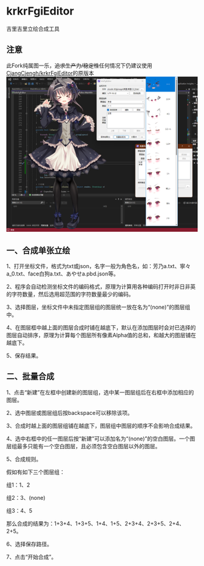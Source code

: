 # krkrFgiEditor
吉里吉里立绘合成工具

## 注意
此Fork纯属图一乐，~~追求生产力/稳定性~~任何情况下仍建议使用[CjangCjengh/krkrFgiEditor](https://github.com/CjangCjengh/krkrFgiEditor)的原版本
![](Screenshot.png)

## 一、合成单张立绘

1、打开坐标文件，格式为txt或json，名字一般为角色名，如：芳乃a.txt、寧々a_0.txt、face白狗a.txt、あやせa.pbd.json等。

2、程序会自动检测坐标文件的编码格式，原理为计算用各种编码打开时非日非英的字符数量，然后选用超范围的字符数量最少的编码。

3、选择图层，坐标文件中未指定图层组的图层统一放在名为“(none)”的图层组中。

4、在图层框中越上面的图层合成时铺在越底下，默认在添加图层时会对已选择的图层自动排序，原理为计算每个图层所有像素Alpha值的总和，和越大的图层铺在越底下。

5、保存结果。

## 二、批量合成

1、点击“新建”在左框中创建新的图层组，选中某一图层组后在右框中添加相应的图层。

2、选中图层或图层组后按backspace可以移除该项。

3、合成时越上面的图层组铺在越底下，图层组中图层的顺序不会影响合成结果。

4、选中右框中的任一图层后按“新建”可以添加名为“(none)”的空白图层。一个图层组最多只能有一个空白图层，且必须包含空白图层以外的图层。

5、合成规则。

假如有如下三个图层组：

组1：1、2

组2：3、(none)

组3：4、5

那么合成的结果为：1+3+4、1+3+5、1+4、1+5、2+3+4、2+3+5、2+4、2+5。

6、选择保存路径。

7、点击“开始合成”。
